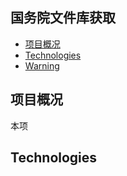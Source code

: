 ## 国务院文件库获取
* [项目概况](#项目概况)
* [Technologies](#technologies)
* [Warning](#warning)

## 项目概况
本项

## Technologies

